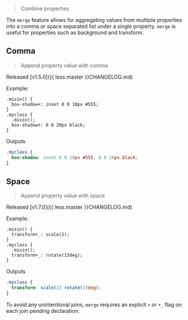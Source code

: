 > Combine properties

The `merge` feature allows for aggregating values from multiple properties into a comma or space separated list under a single property. `merge` is useful for properties such as background and transform.

## Comma

> Append property value with comma

Released [v1.5.0]({{ less.master }}CHANGELOG.md)

Example:

```less
.mixin() {
  box-shadow+: inset 0 0 10px #555;
}
.myclass {
  .mixin();
  box-shadow+: 0 0 20px black;
}
```
Outputs

```css
.myclass {
  box-shadow: inset 0 0 10px #555, 0 0 20px black;
}
```

## Space

> Append property value with space

Released [v1.7.0]({{ less.master }}CHANGELOG.md)

Example:

```less
.mixin() {
  transform+_: scale(2);
}
.myclass {
  .mixin();
  transform+_: rotate(15deg);
}
```
Outputs

```css
.myclass {
  transform: scale(2) rotate(15deg);
}
```

To avoid any unintentional joins, `merge` requires an explicit `+` or `+_` flag on each join pending declaration.